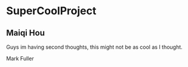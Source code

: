 # SuperCoolProject
## Maiqi Hou

Guys im having second thoughts, this might not be as cool as I thought.

Mark Fuller